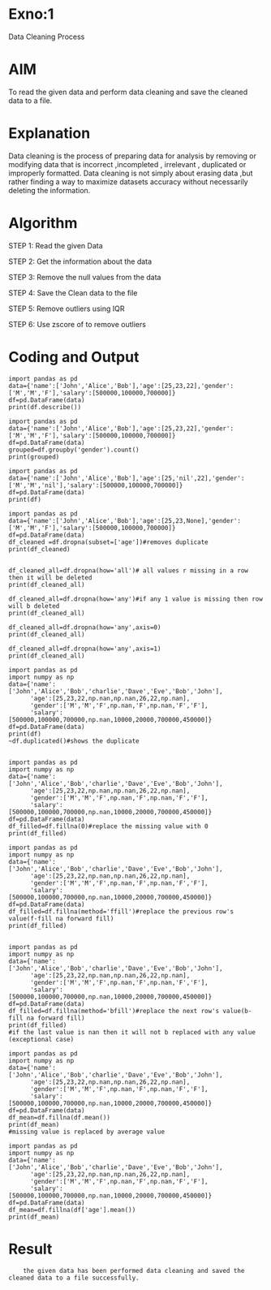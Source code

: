 # Exno:1
Data Cleaning Process

# AIM
To read the given data and perform data cleaning and save the cleaned data to a file.

# Explanation
Data cleaning is the process of preparing data for analysis by removing or modifying data that is incorrect ,incompleted , irrelevant , duplicated or improperly formatted. Data cleaning is not simply about erasing data ,but rather finding a way to maximize datasets accuracy without necessarily deleting the information.

# Algorithm
STEP 1: Read the given Data

STEP 2: Get the information about the data

STEP 3: Remove the null values from the data

STEP 4: Save the Clean data to the file

STEP 5: Remove outliers using IQR

STEP 6: Use zscore of to remove outliers

# Coding and Output 
```
import pandas as pd
data={'name':['John','Alice','Bob'],'age':[25,23,22],'gender':['M','M','F'],'salary':[500000,100000,700000]}
df=pd.DataFrame(data)
print(df.describe())

import pandas as pd
data={'name':['John','Alice','Bob'],'age':[25,23,22],'gender':['M','M','F'],'salary':[500000,100000,700000]}
df=pd.DataFrame(data)
grouped=df.groupby('gender').count()
print(grouped)

import pandas as pd
data={'name':['John','Alice','Bob'],'age':[25,'nil',22],'gender':['M','M','nil'],'salary':[500000,100000,700000]}
df=pd.DataFrame(data)
print(df)

import pandas as pd
data={'name':['John','Alice','Bob'],'age':[25,23,None],'gender':['M','M','F'],'salary':[500000,100000,700000]}
df=pd.DataFrame(data)
df_cleaned =df.dropna(subset=['age'])#removes duplicate
print(df_cleaned)


df_cleaned_all=df.dropna(how='all')# all values r missing in a row then it will be deleted
print(df_cleaned_all)

df_cleaned_all=df.dropna(how='any')#if any 1 value is missing then row will b deleted
print(df_cleaned_all)

df_cleaned_all=df.dropna(how='any',axis=0)
print(df_cleaned_all)

df_cleaned_all=df.dropna(how='any',axis=1)
print(df_cleaned_all)

import pandas as pd
import numpy as np
data={'name':['John','Alice','Bob','charlie','Dave','Eve','Bob','John'],
      'age':[25,23,22,np.nan,np.nan,26,22,np.nan],
      'gender':['M','M','F',np.nan,'F',np.nan,'F','F'],
      'salary':[500000,100000,700000,np.nan,10000,20000,700000,450000]}
df=pd.DataFrame(data)
print(df)
~df.duplicated()#shows the duplicate


import pandas as pd
import numpy as np
data={'name':['John','Alice','Bob','charlie','Dave','Eve','Bob','John'],
      'age':[25,23,22,np.nan,np.nan,26,22,np.nan],
      'gender':['M','M','F',np.nan,'F',np.nan,'F','F'],
      'salary':[500000,100000,700000,np.nan,10000,20000,700000,450000]}
df=pd.DataFrame(data)
df_filled=df.fillna(0)#replace the missing value with 0
print(df_filled)

import pandas as pd
import numpy as np
data={'name':['John','Alice','Bob','charlie','Dave','Eve','Bob','John'],
      'age':[25,23,22,np.nan,np.nan,26,22,np.nan],
      'gender':['M','M','F',np.nan,'F',np.nan,'F','F'],
      'salary':[500000,100000,700000,np.nan,10000,20000,700000,450000]}
df=pd.DataFrame(data)
df_filled=df.fillna(method='ffill')#replace the previous row's value(f-fill na forward fill)
print(df_filled)


import pandas as pd
import numpy as np
data={'name':['John','Alice','Bob','charlie','Dave','Eve','Bob','John'],
      'age':[25,23,22,np.nan,np.nan,26,22,np.nan],
      'gender':['M','M','F',np.nan,'F',np.nan,'F','F'],
      'salary':[500000,100000,700000,np.nan,10000,20000,700000,450000]}
df=pd.DataFrame(data)
df_filled=df.fillna(method='bfill')#replace the next row's value(b-fill na forward fill)
print(df_filled)
#if the last value is nan then it will not b replaced with any value (exceptional case)

import pandas as pd
import numpy as np
data={'name':['John','Alice','Bob','charlie','Dave','Eve','Bob','John'],
      'age':[25,23,22,np.nan,np.nan,26,22,np.nan],
      'gender':['M','M','F',np.nan,'F',np.nan,'F','F'],
      'salary':[500000,100000,700000,np.nan,10000,20000,700000,450000]}
df=pd.DataFrame(data)
df_mean=df.fillna(df.mean())
print(df_mean)
#missing value is replaced by average value

import pandas as pd
import numpy as np
data={'name':['John','Alice','Bob','charlie','Dave','Eve','Bob','John'],
      'age':[25,23,22,np.nan,np.nan,26,22,np.nan],
      'gender':['M','M','F',np.nan,'F',np.nan,'F','F'],
      'salary':[500000,100000,700000,np.nan,10000,20000,700000,450000]}
df=pd.DataFrame(data)
df_mean=df.fillna(df['age'].mean())
print(df_mean)
```

# Result
        the given data has been performed data cleaning and saved the cleaned data to a file successfully.
